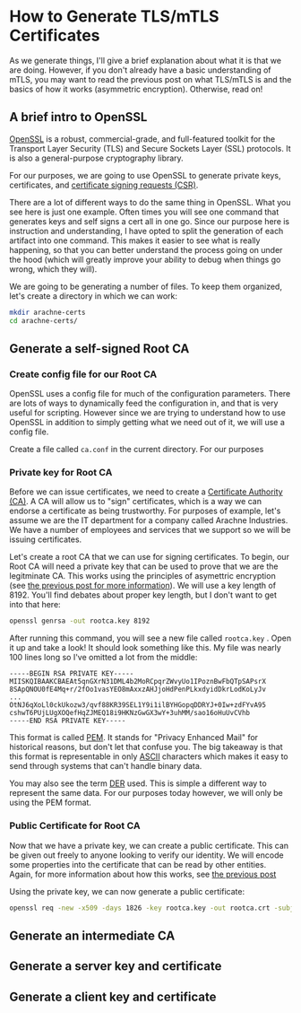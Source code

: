 # How to Generate TLS/mTLS Certificates

As we generate things, I'll give a brief explanation about what it is that we are doing.  However, if you don't already have a basic understanding of mTLS, you may want to read the previous post on what TLS/mTLS is and the basics of how it works (asymmetric encryption).  Otherwise, read on!

## A brief intro to OpenSSL

[OpenSSL](https://www.openssl.org/) is a robust, commercial-grade, and full-featured toolkit for the Transport Layer Security (TLS) and Secure Sockets Layer (SSL) protocols. It is also a general-purpose cryptography library. 

For our purposes, we are going to use OpenSSL to generate private keys, certificates, and [certificate signing requests (CSR)](https://en.wikipedia.org/wiki/Certificate_signing_request).

There are a lot of different ways to do the same thing in OpenSSL.  What you see here is just one example.  Often times you will see one command that generates keys and self signs a cert all in one go.  Since our purpose here is instruction and understanding, I have opted to split the generation of each artifact into one command.  This makes it easier to see what is really happening, so that you can better understand the process going on under the hood (which will greatly improve your ability to debug when things go wrong, which they will).

We are going to be generating a number of files.  To keep them organized, let's create a directory in which we can work:

```bash
mkdir arachne-certs
cd arachne-certs/
```

## Generate a self-signed Root CA

### Create config file for our Root CA

OpenSSL uses a config file for much of the configuration parameters.  There are lots of ways to dynamically feed the configuration in, and that is very useful for scripting.  However since we are trying to understand how to use OpenSSL in addition to simply getting what we need out of it, we will use a config file.

Create a file called `ca.conf` in the current directory.  For our purposes



### Private key for Root CA

Before we can issue certificates, we need to create a [Certificate Authority (CA)](https://en.wikipedia.org/wiki/Certificate_authority).  A CA will allow us to "sign" certificates, which is a way we can endorse a certificate as being trustworthy.  For purposes of example, let's assume we are the IT department for a company called Arachne Industries.  We have a number of employees and services that we support so we will be issuing certificates.

Let's create a root CA that we can use for signing certificates.  To begin, our Root CA will need a private key that can be used to prove that we are the legitminate CA.  This works using the principles of asymettric encryption (see [the previous post for more information](#TODO)).  We will use a key length of 8192.  You'll find debates about proper key length, but I don't want to get into that here:

```bash
openssl genrsa -out rootca.key 8192
```

After running this command, you will see a new file called `rootca.key` .  Open it up and take a look!  It should look something like this.  My file was nearly 100 lines long so I've omitted a lot from the middle:

```
-----BEGIN RSA PRIVATE KEY-----
MIISKQIBAAKCBAEAt5qnGXrN31DML4b2MoRCpqrZWvyUo1IPoznBwFbQTpSAPsrX
8SApQNOU0fE4Mq+r/2fOo1vasYEO8mAxxzAHJjoHdPenPLkxdyidDkrLodKoLyJv
...
OtNJ6qXoLl0ckUkozw3/qvf88KR39SEL1Y9i1ilBYHGopqDDRYJ+0Iw+zdFYvA95
cshwT6PUjLUgXOQefHqZJMEQ18i9HKNzGwGX3wY+3uhMM/sao16oHuUvCVhb
-----END RSA PRIVATE KEY-----
```

This format is called [PEM](https://en.wikipedia.org/wiki/Privacy-Enhanced_Mail).  It stands for "Privacy Enhanced Mail" for historical reasons, but don't let that confuse you.  The big takeaway is that this format is representable in only [ASCII](https://en.wikipedia.org/wiki/ASCII) characters which makes it easy to send through systems that can't handle binary data.

You may also see the term [DER](https://en.wikipedia.org/wiki/X.690#DER_encoding) used.  This is simple a different way to represent the same data.  For our purposes today however, we will only be using the PEM format.

### Public Certificate for Root CA

Now that we have a private key, we can create a public certificate.  This can be given out freely to anyone looking to verify our identity.  We will encode some properties into the certificate that can be read by other entities.  Again, for more information about how this works, see [the previous post](#TODO)

Using the private key, we can now generate a public certificate:

```bash
openssl req -new -x509 -days 1826 -key rootca.key -out rootca.crt -subj '/CN=localhost/O=Arachne/C=US/ST=ID'
```



## Generate an intermediate CA

## Generate a server key and certificate

## Generate a client key and certificate
